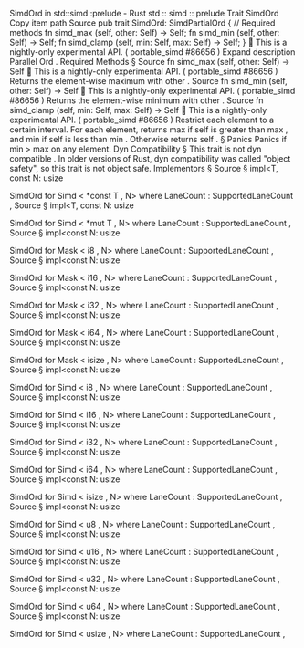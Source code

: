 SimdOrd in std::simd::prelude - Rust
std
::
simd
::
prelude
Trait
SimdOrd
Copy item path
Source
pub trait SimdOrd:
SimdPartialOrd
{
    // Required methods
    fn
simd_max
(self, other: Self) -> Self;
fn
simd_min
(self, other: Self) -> Self;
fn
simd_clamp
(self, min: Self, max: Self) -> Self;
}
🔬
This is a nightly-only experimental API. (
portable_simd
#86656
)
Expand description
Parallel
Ord
.
Required Methods
§
Source
fn
simd_max
(self, other: Self) -> Self
🔬
This is a nightly-only experimental API. (
portable_simd
#86656
)
Returns the element-wise maximum with
other
.
Source
fn
simd_min
(self, other: Self) -> Self
🔬
This is a nightly-only experimental API. (
portable_simd
#86656
)
Returns the element-wise minimum with
other
.
Source
fn
simd_clamp
(self, min: Self, max: Self) -> Self
🔬
This is a nightly-only experimental API. (
portable_simd
#86656
)
Restrict each element to a certain interval.
For each element, returns
max
if
self
is greater than
max
, and
min
if
self
is
less than
min
. Otherwise returns
self
.
§
Panics
Panics if
min > max
on any element.
Dyn Compatibility
§
This trait is
not
dyn compatible
.
In older versions of Rust, dyn compatibility was called "object safety", so this trait is not object safe.
Implementors
§
Source
§
impl<T, const N:
usize
>
SimdOrd
for
Simd
<
*const T
, N>
where
LaneCount
<N>:
SupportedLaneCount
,
Source
§
impl<T, const N:
usize
>
SimdOrd
for
Simd
<
*mut T
, N>
where
LaneCount
<N>:
SupportedLaneCount
,
Source
§
impl<const N:
usize
>
SimdOrd
for
Mask
<
i8
, N>
where
LaneCount
<N>:
SupportedLaneCount
,
Source
§
impl<const N:
usize
>
SimdOrd
for
Mask
<
i16
, N>
where
LaneCount
<N>:
SupportedLaneCount
,
Source
§
impl<const N:
usize
>
SimdOrd
for
Mask
<
i32
, N>
where
LaneCount
<N>:
SupportedLaneCount
,
Source
§
impl<const N:
usize
>
SimdOrd
for
Mask
<
i64
, N>
where
LaneCount
<N>:
SupportedLaneCount
,
Source
§
impl<const N:
usize
>
SimdOrd
for
Mask
<
isize
, N>
where
LaneCount
<N>:
SupportedLaneCount
,
Source
§
impl<const N:
usize
>
SimdOrd
for
Simd
<
i8
, N>
where
LaneCount
<N>:
SupportedLaneCount
,
Source
§
impl<const N:
usize
>
SimdOrd
for
Simd
<
i16
, N>
where
LaneCount
<N>:
SupportedLaneCount
,
Source
§
impl<const N:
usize
>
SimdOrd
for
Simd
<
i32
, N>
where
LaneCount
<N>:
SupportedLaneCount
,
Source
§
impl<const N:
usize
>
SimdOrd
for
Simd
<
i64
, N>
where
LaneCount
<N>:
SupportedLaneCount
,
Source
§
impl<const N:
usize
>
SimdOrd
for
Simd
<
isize
, N>
where
LaneCount
<N>:
SupportedLaneCount
,
Source
§
impl<const N:
usize
>
SimdOrd
for
Simd
<
u8
, N>
where
LaneCount
<N>:
SupportedLaneCount
,
Source
§
impl<const N:
usize
>
SimdOrd
for
Simd
<
u16
, N>
where
LaneCount
<N>:
SupportedLaneCount
,
Source
§
impl<const N:
usize
>
SimdOrd
for
Simd
<
u32
, N>
where
LaneCount
<N>:
SupportedLaneCount
,
Source
§
impl<const N:
usize
>
SimdOrd
for
Simd
<
u64
, N>
where
LaneCount
<N>:
SupportedLaneCount
,
Source
§
impl<const N:
usize
>
SimdOrd
for
Simd
<
usize
, N>
where
LaneCount
<N>:
SupportedLaneCount
,